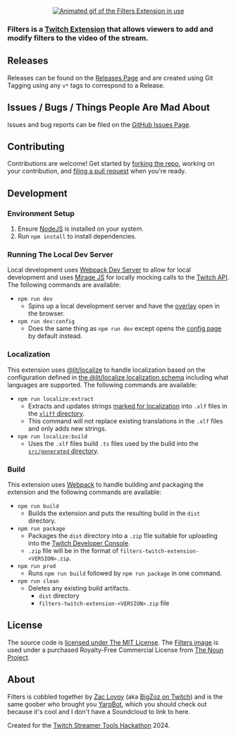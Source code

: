 <p align="center">
  <a href="#">
    <picture>
      <img src="images/listingAssets/screenshots/screenshot1.gif" alt="Animated gif of the Filters Extension in use">
    </picture>
  </a>
</p>

### Filters is a [Twitch Extension](https://dev.twitch.tv/docs/extensions/) that allows viewers to add and modify filters to the video of the stream.

## Releases

Releases can be found on the [Releases Page](https://github.com/Zozman/filters-twitch-extension/releases) and are created using Git Tagging using any `v*` tags to correspond to a Release. 

## Issues / Bugs / Things People Are Mad About

Issues and bug reports can be filed on the [GitHub Issues Page](https://github.com/Zozman/filters-twitch-extension/issues).

## Contributing

Contributions are welcome!  Get started by [forking the repo](https://github.com/Zozman/filters-twitch-extension/fork), working on your contribution, and [filing a pull request](https://github.com/Zozman/filters-twitch-extension/compare) when you're ready.

## Development

### Environment Setup

1. Ensure [NodeJS](https://nodejs.org/en) is installed on your system.
2. Run `npm install` to install dependencies.

### Running The Local Dev Server

Local development uses [Webpack Dev Server](https://webpack.js.org/configuration/dev-server/) to allow for local development and uses [Mirage JS](https://miragejs.com/) for locally mocking calls to the [Twitch API](https://dev.twitch.tv/docs/api/).  The following commands are available:

- `npm run dev`
    - Spins up a local development server and have the [overlay](./src/overlay/) open in the browser.
- `npm run dev:config`
    - Does the same thing as `npm run dev` except opens the [config page](./src/config/) by default instead.

### Localization

This extension uses [@lit/localize](https://lit.dev/docs/localization/overview/) to handle localization based on the configuration defined in [the @lit/localize localization schema](./lit-localize.json) including what languages are supported.  The following commands are available:

- `npm run localize:extract`
    - Extracts and updates strings [marked for localization](https://lit.dev/docs/localization/overview/#making-strings-and-templates-localizable) into `.xlf` files in the [`xliff` directory](./xliff/).
    - This command will not replace existing translations in the `.xlf` files and only adds new strings.
- `npm run localize:build`
    - Uses the `.xlf` files build `.ts` files used by the build into the [`src/generated` directory](./src/generated).

### Build

This extension uses [Webpack](https://webpack.js.org/) to handle building and packaging the extension and the following commands are available:

- `npm run build`
    - Builds the extension and puts the resulting build in the `dist` directory.
- `npm run package`
    - Packages the `dist` directory into a `.zip` file suitable for uploading into the [Twitch Developer Console](https://dev.twitch.tv/console).
    - `.zip` file will be in the format of `filters-twitch-extension-<VERSION>.zip`.
- `npm run prod`
    - Runs `npm run build` followed by `npm run package` in one command.
- `npm run clean`
    - Deletes any existing build artifacts.
        - `dist` directory
        - `filters-twitch-extension-<VERSION>.zip` file

## License

The source code is [licensed under The MIT License](./LICENSE.md).  The [Filters image](./images/filters/filtersOriginal.svg) is used under a purchased Royalty-Free Commercial License from [The Noun Project](https://thenounproject.com/icon/video-effect-3554427/).

## About

Filters is cobbled together by [Zac Lovoy](https://thenounproject.com/icon/video-effect-3554427/) (aka [BigZoz on Twitch](https://www.twitch.tv/bigzoz)) and is the same goober who brought you [YarpBot](https://yarpbot.com), which you should check out because it's cool and I don't have a Soundcloud to link to here.

Created for the [Twitch Streamer Tools Hackathon](https://twitchstreamertools.devpost.com/) 2024.